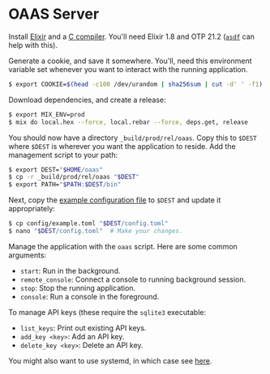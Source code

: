 # OAAS Server

Install [Elixir](https://elixir-lang.org) and a [C compiler](https://gcc.gnu.org).
You'll need Elixir 1.8 and OTP 21.2 ([`asdf`](https://asdf-vm.com) can help with this).

Generate a cookie, and save it somewhere.
You'll, need this environment variable set whenever you want to interact with the running application.

```sh
$ export COOKIE=$(head -c100 /dev/urandom | sha256sum | cut -d' ' -f1)
```

Download dependencies, and create a release:

```sh
$ export MIX_ENV=prod
$ mix do local.hex --force, local.rebar --force, deps.get, release
```

You should now have a directory `_build/prod/rel/oaas`.
Copy this to `$DEST` where `$DEST` is wherever you want the application to reside.
Add the management script to your path:

```sh
$ export DEST="$HOME/oaas"
$ cp -r _build/prod/rel/oaas "$DEST"
$ export PATH="$PATH:$DEST/bin"
```

Next, copy the [example configuration file](config/example.toml) to `$DEST` and update it appropriately:

```sh
$ cp config/example.toml "$DEST/config.toml"
$ nano "$DEST/config.toml"  # Make your changes.
```

Manage the application with the `oaas` script.
Here are some common arguments:

- `start`: Run in the background.
- `remote_console`: Connect a console to running background session.
- `stop`: Stop the running application.
- `console`: Run a console in the foreground.

To manage API keys (these require the `sqlite3` executable:

- `list_keys`: Print out existing API keys.
- `add_key <key>`: Add an API key.
- `delete_key <key>`: Delete an API key.

You might also want to use systemd, in which case see [here](https://hexdocs.pm/distillery/guides/systemd.html).
